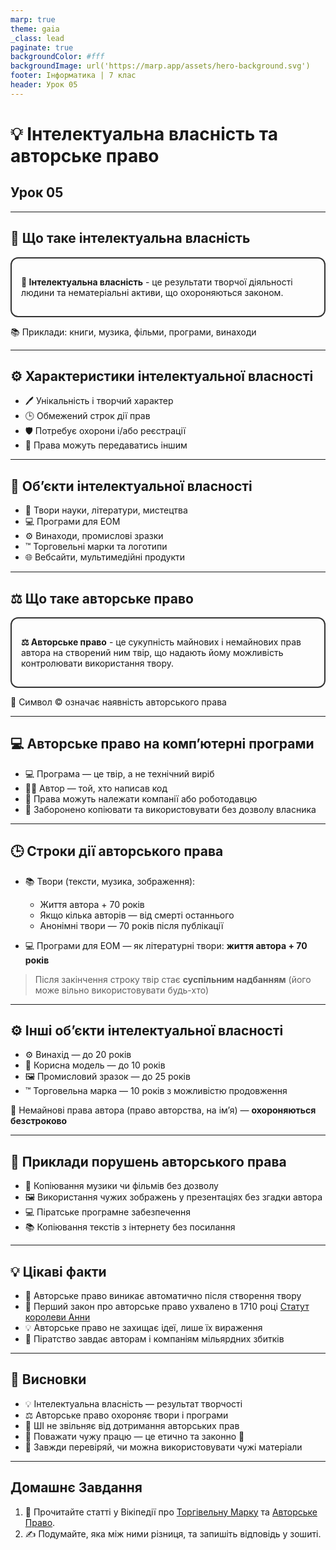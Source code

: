 ```yaml
---
marp: true
theme: gaia
_class: lead
paginate: true
backgroundColor: #fff
backgroundImage: url('https://marp.app/assets/hero-background.svg')
footer: Інформатика | 7 клас
header: Урок 05
---
```


<style>

.grid-container {
  display: grid;
  grid-template-columns: 50% 50%;
  align-items: start;
}
.text-left {
  text-align: left;
  padding: 5px;
}
.image-center {
  max-width: 100%; /* Ensures the image scales within its space */
  height: auto;
  text-align: center;
  display: flex;
  align-items: center;
  justify-content: center;
}

.text-large {
  font-size: 40px;
}

.text-medium {
  font-size: 30px;
}

.text-medium-small {
  font-size: 25px;
}

.text-small {
  font-size: 18px;
}

.text-tiny {
  font-size: 14px;
}

.card {
  border: 2px solid #333;
  border-radius: 12px;
  padding: 15px;
}

</style>

# 💡 Інтелектуальна власність та авторське право

## Урок **05**

---

## 🧠 Що таке інтелектуальна власність

<div class="card">

**🧠 Інтелектуальна власність** - це результати творчої діяльності людини та нематеріальні активи, що охороняються законом.

</div>

📚 Приклади: книги, музика, фільми, програми, винаходи

---

## ⚙️ Характеристики інтелектуальної власності

- 🖊 Унікальність і творчий характер
- 🕒 Обмежений строк дії прав
- 🛡 Потребує охорони і/або реєстрації
- 📜 Права можуть передаватись іншим

---

## 🎨 Об’єкти інтелектуальної власності

- 📖 Твори науки, літератури, мистецтва
- 💻 Програми для ЕОМ
- ⚙️ Винаходи, промислові зразки
- ™ Торговельні марки та логотипи
- 🌐 Вебсайти, мультимедійні продукти

---

## ⚖️ Що таке авторське право

<div class="card">

**⚖️ Авторське право** - це сукупність майнових і немайнових прав автора на створений ним твір, що надають йому можливість контролювати використання твору.

</div>

📌 Символ © означає наявність авторського права

---

## 💻 Авторське право на комп’ютерні програми

- 💻 Програма — це твір, а не технічний виріб
- 👨‍💻 Автор — той, хто написав код
- 🏢 Права можуть належати компанії або роботодавцю
- 🚫 Заборонено копіювати та використовувати без дозволу власника

---

## 🕒 Строки дії авторського права

- 📚 Твори (тексти, музика, зображення):
  - Життя автора + 70 років
  - Якщо кілька авторів — від смерті останнього
  - Анонімні твори — 70 років після публікації

- 💻 Програми для ЕОМ — як літературні твори:
  **життя автора + 70 років**

> Після закінчення строку твір стає **суспільним надбанням** (його може вільно використовувати будь-хто)

---

## ⚙️ Інші об’єкти інтелектуальної власності

- ⚙️ Винахід — до 20 років
- 🧩 Корисна модель — до 10 років
- 🖼 Промисловий зразок — до 25 років
- ™ Торговельна марка — 10 років з можливістю продовження

📌 Немайнові права автора (право авторства, на ім’я) —
**охороняються безстроково**

---

## 🚫 Приклади порушень авторського права

- 📀 Копіювання музики чи фільмів без дозволу
- 🖼 Використання чужих зображень у презентаціях без згадки автора
- 💻 Піратське програмне забезпечення
- 📚 Копіювання текстів з інтернету без посилання

---

## 💡 Цікаві факти

- 📝 Авторське право виникає автоматично після створення твору
- 📜 Перший закон про авторське право ухвалено в 1710 році [Статут королеви Анни](https://uk.wikipedia.org/wiki/%D0%A1%D1%82%D0%B0%D1%82%D1%83%D1%82_%D0%BA%D0%BE%D1%80%D0%BE%D0%BB%D0%B5%D0%B2%D0%B8_%D0%90%D0%BD%D0%BD%D0%B8)
- 💡 Авторське право не захищає ідеї, лише їх вираження
- 🚫 Піратство завдає авторам і компаніям мільярдних збитків

---

## 📌 Висновки

- 💡 Інтелектуальна власність — результат творчості
- ⚖️ Авторське право охороняє твори і програми
- 🤖 ШІ не звільняє від дотримання авторських прав
- 🤝 Поважати чужу працю — це етично та законно 💙
- 📝 Завжди перевіряй, чи можна використовувати чужі матеріали

---

## Домашнє Завдання

1. 📖 Прочитайте статті у Вікіпедії про [Торгівельну Марку](https://uk.wikipedia.org/wiki/%D0%A2%D0%BE%D1%80%D0%B3%D0%BE%D0%B2%D0%B5%D0%BB%D1%8C%D0%BD%D0%B0_%D0%BC%D0%B0%D1%80%D0%BA%D0%B0) та [Авторське Право](https://uk.wikipedia.org/wiki/%D0%90%D0%B2%D1%82%D0%BE%D1%80%D1%81%D1%8C%D0%BA%D0%B5_%D0%BF%D1%80%D0%B0%D0%B2%D0%BE).
2. ✍️ Подумайте, яка між ними різниця, та запишіть відповідь у зошиті.
